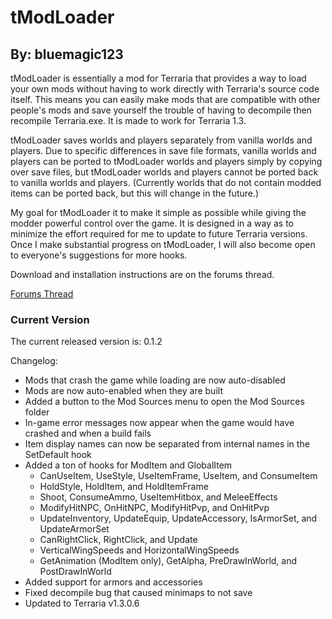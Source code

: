 # tModLoader #
## By: bluemagic123 ##

tModLoader is essentially a mod for Terraria that provides a way to load your own mods without having to work directly with Terraria's source code itself. This means you can easily make mods that are compatible with other people's mods and save yourself the trouble of having to decompile then recompile Terraria.exe. It is made to work for Terraria 1.3.

tModLoader saves worlds and players separately from vanilla worlds and players. Due to specific differences in save file formats, vanilla worlds and players can be ported to tModLoader worlds and players simply by copying over save files, but tModLoader worlds and players cannot be ported back to vanilla worlds and players. (Currently worlds that do not contain modded items can be ported back, but this will change in the future.)

My goal for tModLoader it to make it simple as possible while giving the modder powerful control over the game. It is designed in a way as to minimize the effort required for me to update to future Terraria versions. Once I make substantial progress on tModLoader, I will also become open to everyone's suggestions for more hooks.

Download and installation instructions are on the forums thread.

[Forums Thread](http://forums.terraria.org/index.php?threads/1-3-tmodloader-a-modding-api.23726/)

### Current Version ###
The current released version is: 0.1.2

Changelog:

- Mods that crash the game while loading are now auto-disabled
- Mods are now auto-enabled when they are built
- Added a button to the Mod Sources menu to open the Mod Sources
folder
- In-game error messages now appear when the game would have crashed and when a build fails
- Item display names can now be separated from internal names in the SetDefault hook
- Added a ton of hooks for ModItem and GlobalItem
  - CanUseItem, UseStyle, UseItemFrame, UseItem, and ConsumeItem
  - HoldStyle, HoldItem, and HoldItemFrame
  - Shoot, ConsumeAmmo, UseItemHitbox, and MeleeEffects
  - ModifyHitNPC, OnHitNPC, ModifyHitPvp, and OnHitPvp
  - UpdateInventory, UpdateEquip, UpdateAccessory, IsArmorSet, and UpdateArmorSet
  - CanRightClick, RightClick, and Update
  - VerticalWingSpeeds and HorizontalWingSpeeds
  - GetAnimation (ModItem only), GetAlpha, PreDrawInWorld, and PostDrawInWorld
- Added support for armors and accessories
- Fixed decompile bug that caused minimaps to not save
- Updated to Terraria v1.3.0.6